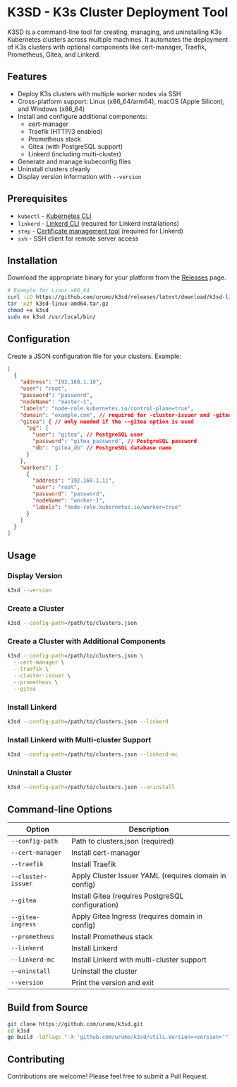 # K3SD - K3s Cluster Deployment Tool

K3SD is a command-line tool for creating, managing, and uninstalling K3s Kubernetes clusters across multiple machines.
It automates the deployment of K3s clusters with optional components like cert-manager, Traefik, Prometheus, Gitea, and
Linkerd.

## Features

- Deploy K3s clusters with multiple worker nodes via SSH
- Cross-platform support: Linux (x86_64/arm64), macOS (Apple Silicon), and Windows (x86_64)
- Install and configure additional components:
    - cert-manager
    - Traefik (HTTP/3 enabled)
    - Prometheus stack
    - Gitea (with PostgreSQL support)
    - Linkerd (including multi-cluster)
- Generate and manage kubeconfig files
- Uninstall clusters cleanly
- Display version information with `--version`

## Prerequisites

- `kubectl` - [Kubernetes CLI](https://kubernetes.io/docs/tasks/tools/)
- `linkerd` - [Linkerd CLI](https://linkerd.io/2.18/getting-started/#step-1-install-the-cli) (required for Linkerd installations)
- `step` - [Certificate management tool](https://smallstep.com/docs/step-cli/installation/) (required for Linkerd)
- `ssh` - SSH client for remote server access

## Installation

Download the appropriate binary for your platform from the [Releases](https://github.com/urumo/k3sd/releases) page.

```bash
# Example for Linux x86_64
curl -LO https://github.com/urumo/k3sd/releases/latest/download/k3sd-linux-amd64.tar.gz
tar -xzf k3sd-linux-amd64.tar.gz
chmod +x k3sd
sudo mv k3sd /usr/local/bin/
```

## Configuration

Create a JSON configuration file for your clusters. Example:

```json
[
  {
    "address": "192.168.1.10",
    "user": "root",
    "password": "password",
    "nodeName": "master-1",
    "labels": "node-role.kubernetes.io/control-plane=true",
    "domain": "example.com", // required for -cluster-issuer and -gitea-ingress
    "gitea": { // only needed if the --gitea option is used
      "pg": {
        "user": "gitea", // PostgreSQL user
        "password": "gitea_password", // PostgreSQL password
        "db": "gitea_db" // PostgreSQL database name
      }
    },
    "workers": [
      {
        "address": "192.168.1.11",
        "user": "root",
        "password": "password",
        "nodeName": "worker-1",
        "labels": "node-role.kubernetes.io/worker=true"
      }
    ]
  }
]
```

## Usage

### Display Version

```bash
k3sd --version
```

### Create a Cluster

```bash
k3sd --config-path=/path/to/clusters.json
```

### Create a Cluster with Additional Components

```bash
k3sd --config-path=/path/to/clusters.json \
  --cert-manager \
  --traefik \
  --cluster-issuer \
  --prometheus \
  --gitea
```

### Install Linkerd

```bash
k3sd --config-path=/path/to/clusters.json --linkerd
```

### Install Linkerd with Multi-cluster Support

```bash
k3sd --config-path=/path/to/clusters.json --linkerd-mc
```

### Uninstall a Cluster

```bash
k3sd --config-path=/path/to/clusters.json --uninstall
```

## Command-line Options

| Option             | Description                                           |
|--------------------|-------------------------------------------------------|
| `--config-path`    | Path to clusters.json (required)                      |
| `--cert-manager`   | Install cert-manager                                  |
| `--traefik`        | Install Traefik                                       |
| `--cluster-issuer` | Apply Cluster Issuer YAML (requires domain in config) |
| `--gitea`          | Install Gitea (requires PostgreSQL configuration)     |
| `--gitea-ingress`  | Apply Gitea Ingress (requires domain in config)       |
| `--prometheus`     | Install Prometheus stack                              |
| `--linkerd`        | Install Linkerd                                       |
| `--linkerd-mc`     | Install Linkerd with multi-cluster support            |
| `--uninstall`      | Uninstall the cluster                                 |
| `--version`        | Print the version and exit                            |

## Build from Source

```bash
git clone https://github.com/urumo/k3sd.git
cd k3sd
go build -ldflags "-X 'github.com/urumo/k3sd/utils.Version=<version>'" -o k3sd ./cli/main.go
```

## Contributing

Contributions are welcome! Please feel free to submit a Pull Request.